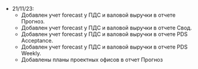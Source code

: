 - 21/11/23:
  - Добавлен учет forecast у ПДС и валовой выручки в отчете Прогноз.
  - Добавлен учет forecast у ПДС и валовой выручки в отчете Свод.
  - Добавлен учет forecast у ПДС и валовой выручки в отчете PDS Acceptance.
  - Добавлен учет forecast у ПДС и валовой выручки в отчете PDS Weekly.
  - Добавлены планы проектных офисов в отчет Прогноз
